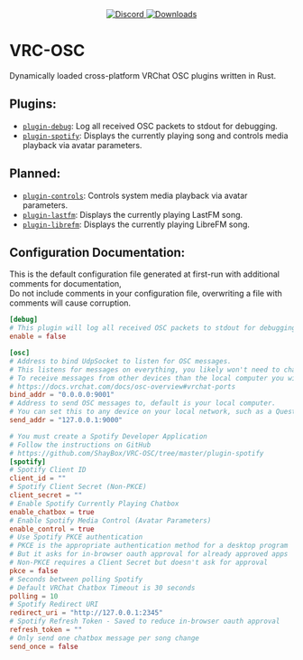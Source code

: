 <div align="center">
  <a href="https://discord.shaybox.com">
    <img alt="Discord" src="https://img.shields.io/discord/824865729445888041?color=404eed&label=Discord&logo=Discord&logoColor=FFFFFF">
  </a>
  <a href="https://github.com/shaybox/vrc-osc/releases/latest">
    <img alt="Downloads" src="https://img.shields.io/github/downloads/shaybox/vrc-osc/total?color=3fb950&label=Downloads&logo=github&logoColor=FFFFFF">
  </a>
</div>

# VRC-OSC

Dynamically loaded cross-platform VRChat OSC plugins written in Rust.

## Plugins:
- [`plugin-debug`](/plugin-debug): Log all received OSC packets to stdout for debugging.
- [`plugin-spotify`](/plugin-spotify): Displays the currently playing song and controls media playback via avatar parameters.

## Planned:
- [`plugin-controls`](/plugin-controls): Controls system media playback via avatar parameters.
- [`plugin-lastfm`](/plugin-lastfm): Displays the currently playing LastFM song.
- [`plugin-librefm`](/plugin-librefm): Displays the currently playing LibreFM song.

## Configuration Documentation:
This is the default configuration file generated at first-run with additional comments for documentation,  
Do not include comments in your configuration file, overwriting a file with comments will cause corruption.  
```toml
[debug]
# This plugin will log all received OSC packets to stdout for debugging.
enable = false

[osc]
# Address to bind UdpSocket to listen for OSC messages.
# This listens for messages on everything, you likely won't need to change this setting.
# To receive messages from other devices than the local computer you will need to set a parameter.
# https://docs.vrchat.com/docs/osc-overview#vrchat-ports
bind_addr = "0.0.0.0:9001"
# Address to send OSC messages to, default is your local computer.
# You can set this to any device on your local network, such as a Quest.
send_addr = "127.0.0.1:9000"

# You must create a Spotify Developer Application
# Follow the instructions on GitHub
# https://github.com/ShayBox/VRC-OSC/tree/master/plugin-spotify
[spotify]
# Spotify Client ID
client_id = ""
# Spotify Client Secret (Non-PKCE)
client_secret = ""
# Enable Spotify Currently Playing Chatbox
enable_chatbox = true
# Enable Spotify Media Control (Avatar Parameters)
enable_control = true
# Use Spotify PKCE authentication
# PKCE is the appropriate authentication method for a desktop program
# But it asks for in-browser oauth approval for already approved apps
# Non-PKCE requires a Client Secret but doesn't ask for approval
pkce = false
# Seconds between polling Spotify
# Default VRChat Chatbox Timeout is 30 seconds
polling = 10
# Spotify Redirect URI
redirect_uri = "http://127.0.0.1:2345"
# Spotify Refresh Token - Saved to reduce in-browser oauth approval
refresh_token = ""
# Only send one chatbox message per song change
send_once = false
```